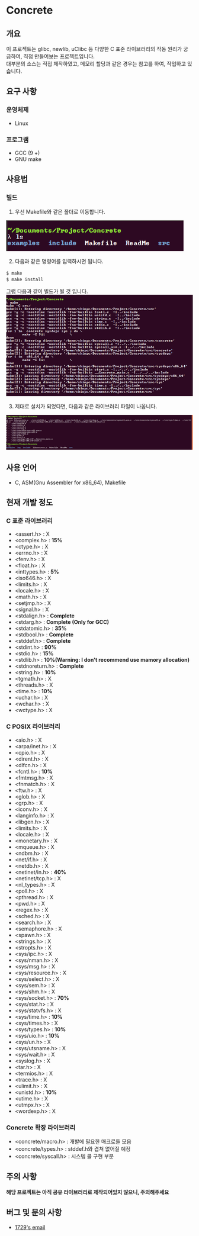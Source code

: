 # Concrete

## 개요

이 프로젝트는 glibc, newlib, uClibc 등 다양한 C 표준 라이브러리의 작동 원리가 궁금하여, 직접 만들어보는 프로젝트입니다.
\
대부분의 소스는 직접 제작하였고, 메모리 할당과 같은 경우는 참고를 하여, 작업하고 있습니다.

## 요구 사항

### 운영체제
- Linux

### 프로그램
- GCC (9 +)
- GNU make

## 사용법

### 빌드

1. 우선 Makefile와 같은 폴더로 이동합니다.

![first](./img/1.png)

2. 다음과 같은 명령어를 입력하시면 됩니다.

``` sh
$ make
$ make install
```

그럼 다음과 같이 빌드가 될 것 입니다.
![second](./img/2.png)

3. 제대로 설치가 되었다면, 다음과 같은 라이브러리 파일이 나옵니다.

![last](./img/3.png)

## 사용 언어
- C, ASM(Gnu Assembler for x86_64), Makefile

## 현재 개발 정도

### C 표준 라이브러리
- <assert.h\>      : X
- <complex.h\>     : **15%**
- <ctype.h\>       : X
- <errno.h\>       : X
- <fenv.h\>        : X
- <float.h\>       : X
- <inttypes.h\>    : **5%**
- <iso646.h\>      : X
- <limits.h\>      : X
- <locale.h\>      : X
- <math.h\>        : X
- <setjmp.h\>      : X
- <signal.h\>      : X
- <stdalign.h\>    : **Complete**
- <stdarg.h\>      : **Complete (Only for GCC)**
- <stdatomic.h\>   : **35%**
- <stdbool.h\>     : **Complete**
- <stddef.h\>      : **Complete**
- <stdint.h\>      : **90%**
- <stdio.h\>       : **15%**
- <stdlib.h\>      : **10%(Warning: I don't recommend use mamory allocation)**
- <stdnoreturn.h\> : **Complete**
- <string.h\>      : **10%**
- <tgmath.h\>      : X
- <threads.h\>     : X
- <time.h\>        : **10%**
- <uchar.h\>       : X
- <wchar.h\>       : X
- <wctype.h\>      : X

### C POSIX 라이브러리
- <aio.h\> : X
- <arpa/inet.h\>   : X
- <cpio.h\> : X
- <dirent.h\> : X
- <dlfcn.h\> : X
- <fcntl.h\> : **10%**
- <fmtmsg.h\> : X
- <fnmatch.h\> : X
- <ftw.h\> : X
- <glob.h\> : X
- <grp.h\> : X
- <iconv.h\> : X
- <langinfo.h\> : X
- <libgen.h\> : X
- <limits.h\> : X
- <locale.h\> : X
- <monetary.h\> : X
- <mqueue.h\> : X
- <ndbm.h\> : X
- <net/if.h\> : X
- <netdb.h\> : X
- <netinet/in.h\> : **40%**
- <netinet/tcp.h\> : X
- <nl_types.h\> : X
- <poll.h\> : X
- <pthread.h\> : X
- <pwd.h\> : X
- <regex.h\> : X
- <sched.h\> : X
- <search.h\> : X
- <semaphore.h\> : X
- <spawn.h\> : X
- <strings.h\> : X
- <stropts.h\> : X
- <sys/ipc.h\> : X
- <sys/nman.h\> : X
- <sys/msg.h\> : X
- <sys/resource.h\> : X
- <sys/select.h\> : X
- <sys/sem.h\> : X
- <sys/shm.h\> : X
- <sys/socket.h\> : **70%**
- <sys/stat.h\> : X
- <sys/statvfs.h\> : X
- <sys/time.h\> : **10%**
- <sys/times.h\> : X
- <sys/types.h\> : **10%**
- <sys/uio.h\> : **10%**
- <sys/un.h\> : X
- <sys/utsname.h\> : X
- <sys/wait.h\> : X
- <syslog.h\> : X
- <tar.h\> : X
- <termios.h\> : X
- <trace.h\> : X
- <ulimit.h\> : X
- <unistd.h\> : **10%**
- <utime.h\> : X
- <utmpx.h\> : X
- <wordexp.h\> : X

### Concrete 확장 라이브러리
- <concrete/macro.h\> : 개발에 필요한 매크로들 모음
- <concrete/types.h\> : stddef.h와 겹쳐 없어질 예정
- <concrete/syscall.h\> : 시스템 콜 구현 부분

## 주의 사항

**해당 프로젝트는 아직 공유 라이브러리로 제작되어있지 않으니, 주의해주세요**

## 버그 및 문의 사항
- [1729's email](mailto:shk052353@gmail.com)